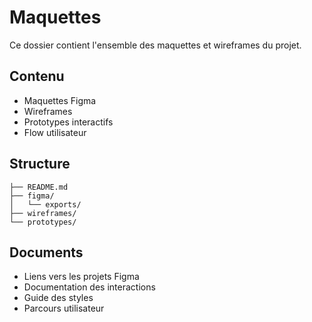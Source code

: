 # Maquettes

Ce dossier contient l'ensemble des maquettes et wireframes du projet.

## Contenu
- Maquettes Figma
- Wireframes
- Prototypes interactifs
- Flow utilisateur

## Structure
```
├── README.md
├── figma/
│   └── exports/
├── wireframes/
└── prototypes/
```

## Documents
- Liens vers les projets Figma
- Documentation des interactions
- Guide des styles
- Parcours utilisateur 